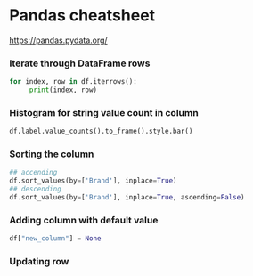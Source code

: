 # Pandas cheatsheet
https://pandas.pydata.org/


### Iterate through DataFrame rows
```py
for index, row in df.iterrows():
     print(index, row)
```

### Histogram for string value count in column
```py
df.label.value_counts().to_frame().style.bar()
```
### Sorting the column
```py
## accending
df.sort_values(by=['Brand'], inplace=True)
## descending 
df.sort_values(by=['Brand'], inplace=True, ascending=False)

```

### Adding column with default value
```py
df["new_column"] = None
```

### Updating row
